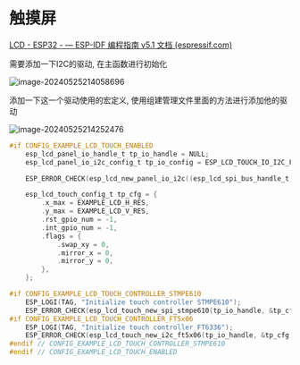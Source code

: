 # 触摸屏

[LCD - ESP32 - — ESP-IDF 编程指南 v5.1 文档 (espressif.com)](https://docs.espressif.com/projects/esp-idf/zh_CN/v5.1/esp32/api-reference/peripherals/lcd.html#i2c-lcd-panel)

需要添加一下I2C的驱动, 在主函数进行初始化

![image-20240525214058696](https://picture-01-1316374204.cos.ap-beijing.myqcloud.com/image/202405252140869.png)

添加一下这一个驱动使用的宏定义, 使用组建管理文件里面的方法进行添加他的驱动

![image-20240525214252476](https://picture-01-1316374204.cos.ap-beijing.myqcloud.com/image/202405252142510.png)

```c
#if CONFIG_EXAMPLE_LCD_TOUCH_ENABLED
    esp_lcd_panel_io_handle_t tp_io_handle = NULL;
    esp_lcd_panel_io_i2c_config_t tp_io_config = ESP_LCD_TOUCH_IO_I2C_FT5x06_CONFIG();

    ESP_ERROR_CHECK(esp_lcd_new_panel_io_i2c((esp_lcd_spi_bus_handle_t)I2C_MASTER_NUM, &tp_io_config, &tp_io_handle));

    esp_lcd_touch_config_t tp_cfg = {
        .x_max = EXAMPLE_LCD_H_RES,
        .y_max = EXAMPLE_LCD_V_RES,
        .rst_gpio_num = -1,
        .int_gpio_num = -1,
        .flags = {
            .swap_xy = 0,
            .mirror_x = 0,
            .mirror_y = 0,
        },
    };

#if CONFIG_EXAMPLE_LCD_TOUCH_CONTROLLER_STMPE610
    ESP_LOGI(TAG, "Initialize touch controller STMPE610");
    ESP_ERROR_CHECK(esp_lcd_touch_new_spi_stmpe610(tp_io_handle, &tp_cfg, &tp));
#if CONFIG_EXAMPLE_LCD_TOUCH_CONTROLLER_FT5x06
    ESP_LOGI(TAG, "Initialize touch controller FT6336");
    ESP_ERROR_CHECK(esp_lcd_touch_new_i2c_ft5x06(tp_io_handle, &tp_cfg, &tp));
#endif // CONFIG_EXAMPLE_LCD_TOUCH_CONTROLLER_STMPE610
#endif // CONFIG_EXAMPLE_LCD_TOUCH_ENABLED
```

